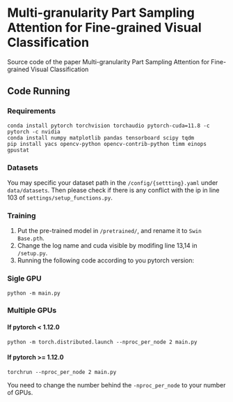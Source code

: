 # Multi-granularity Part Sampling Attention for Fine-grained Visual Classification
Source code of the paper Multi-granularity Part Sampling Attention for Fine-grained Visual Classification
## Code Running
### Requirements
```
conda install pytorch torchvision torchaudio pytorch-cuda=11.8 -c pytorch -c nvidia
conda install numpy matplotlib pandas tensorboard scipy tqdm
pip install yacs opencv-python opencv-contrib-python timm einops gpustat
```
### Datasets
You may specific your dataset path in the `/config/{settting}.yaml` under `data/datasets`. Then please check if there is any conflict with the ip in line 103 of `settings/setup_functions.py`.
### Training
1. Put the pre-trained model in `/pretrained/`, and rename it to `Swin Base.pth`.
2. Change the log name and cuda visible by modifing line 13,14 in `/setup.py`.
3. Running the following code according to you pytorch version:
### Sigle GPU
```
python -m main.py
```
### Multiple GPUs
#### If pytorch < 1.12.0
```
python -m torch.distributed.launch --nproc_per_node 2 main.py
```
#### If pytorch >= 1.12.0
```
torchrun --nproc_per_node 2 main.py
```
You need to change the number behind the `-nproc_per_node` to your number of GPUs.
